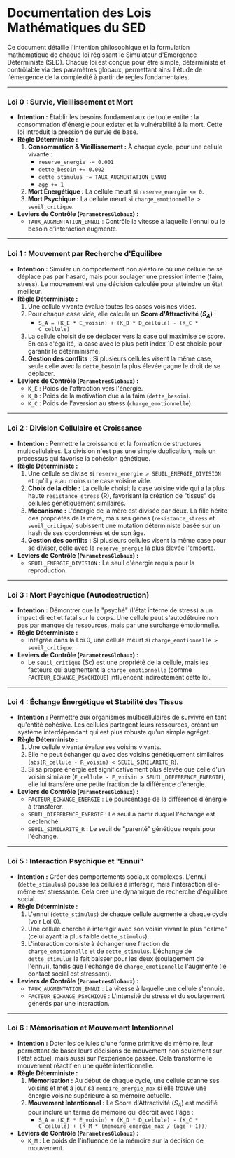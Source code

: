 # Documentation des Lois Mathématiques du SED

Ce document détaille l'intention philosophique et la formulation mathématique de chaque loi régissant le Simulateur d'Émergence Déterministe (SED). Chaque loi est conçue pour être simple, déterministe et contrôlable via des paramètres globaux, permettant ainsi l'étude de l'émergence de la complexité à partir de règles fondamentales.

---

### Loi 0 : Survie, Vieillissement et Mort

*   **Intention :** Établir les besoins fondamentaux de toute entité : la consommation d'énergie pour exister et la vulnérabilité à la mort. Cette loi introduit la pression de survie de base.
*   **Règle Déterministe :**
    1.  **Consommation & Vieillissement :** À chaque cycle, pour une cellule vivante :
        *   `reserve_energie -= 0.001`
        *   `dette_besoin += 0.002`
        *   `dette_stimulus += TAUX_AUGMENTATION_ENNUI`
        *   `age += 1`
    2.  **Mort Énergétique :** La cellule meurt si `reserve_energie <= 0`.
    3.  **Mort Psychique :** La cellule meurt si `charge_emotionnelle > seuil_critique`.
*   **Leviers de Contrôle (`ParametresGlobaux`) :**
    *   `TAUX_AUGMENTATION_ENNUI` : Contrôle la vitesse à laquelle l'ennui ou le besoin d'interaction augmente.

---

### Loi 1 : Mouvement par Recherche d'Équilibre

*   **Intention :** Simuler un comportement non aléatoire où une cellule ne se déplace pas par hasard, mais pour soulager une pression interne (faim, stress). Le mouvement est une décision calculée pour atteindre un état meilleur.
*   **Règle Déterministe :**
    1.  Une cellule vivante évalue toutes les cases voisines vides.
    2.  Pour chaque case vide, elle calcule un **Score d'Attractivité ($S_A$)** :
        *   `S_A = (K_E * E_voisin) + (K_D * D_cellule) - (K_C * C_cellule)`
    3.  La cellule choisit de se déplacer vers la case qui maximise ce score. En cas d'égalité, la case avec le plus petit index 1D est choisie pour garantir le déterminisme.
    4.  **Gestion des conflits :** Si plusieurs cellules visent la même case, seule celle avec la `dette_besoin` la plus élevée gagne le droit de se déplacer.
*   **Leviers de Contrôle (`ParametresGlobaux`) :**
    *   `K_E` : Poids de l'attraction vers l'énergie.
    *   `K_D` : Poids de la motivation due à la faim (`dette_besoin`).
    *   `K_C` : Poids de l'aversion au stress (`charge_emotionnelle`).

---

### Loi 2 : Division Cellulaire et Croissance

*   **Intention :** Permettre la croissance et la formation de structures multicellulaires. La division n'est pas une simple duplication, mais un processus qui favorise la cohésion génétique.
*   **Règle Déterministe :**
    1.  Une cellule se divise si `reserve_energie > SEUIL_ENERGIE_DIVISION` et qu'il y a au moins une case voisine vide.
    2.  **Choix de la cible :** La cellule choisit la case voisine vide qui a la plus haute `resistance_stress` (R), favorisant la création de "tissus" de cellules génétiquement similaires.
    3.  **Mécanisme :** L'énergie de la mère est divisée par deux. La fille hérite des propriétés de la mère, mais ses gènes (`resistance_stress` et `seuil_critique`) subissent une mutation déterministe basée sur un hash de ses coordonnées et de son âge.
    4.  **Gestion des conflits :** Si plusieurs cellules visent la même case pour se diviser, celle avec la `reserve_energie` la plus élevée l'emporte.
*   **Leviers de Contrôle (`ParametresGlobaux`) :**
    *   `SEUIL_ENERGIE_DIVISION` : Le seuil d'énergie requis pour la reproduction.

---

### Loi 3 : Mort Psychique (Autodestruction)

*   **Intention :** Démontrer que la "psyché" (l'état interne de stress) a un impact direct et fatal sur le corps. Une cellule peut s'autodétruire non pas par manque de ressources, mais par une surcharge émotionnelle.
*   **Règle Déterministe :**
    *   Intégrée dans la Loi 0, une cellule meurt si `charge_emotionnelle > seuil_critique`.
*   **Leviers de Contrôle (`ParametresGlobaux`) :**
    *   Le `seuil_critique` (Sc) est une propriété de la cellule, mais les facteurs qui augmentent la `charge_emotionnelle` (comme `FACTEUR_ECHANGE_PSYCHIQUE`) influencent indirectement cette loi.

---

### Loi 4 : Échange Énergétique et Stabilité des Tissus

*   **Intention :** Permettre aux organismes multicellulaires de survivre en tant qu'entité cohésive. Les cellules partagent leurs ressources, créant un système interdépendant qui est plus robuste qu'un simple agrégat.
*   **Règle Déterministe :**
    1.  Une cellule vivante évalue ses voisins vivants.
    2.  Elle ne peut échanger qu'avec des voisins génétiquement similaires (`abs(R_cellule - R_voisin) < SEUIL_SIMILARITE_R`).
    3.  Si sa propre énergie est significativement plus élevée que celle d'un voisin similaire (`E_cellule - E_voisin > SEUIL_DIFFERENCE_ENERGIE`), elle lui transfère une petite fraction de la différence d'énergie.
*   **Leviers de Contrôle (`ParametresGlobaux`) :**
    *   `FACTEUR_ECHANGE_ENERGIE` : Le pourcentage de la différence d'énergie à transférer.
    *   `SEUIL_DIFFERENCE_ENERGIE` : Le seuil à partir duquel l'échange est déclenché.
    *   `SEUIL_SIMILARITE_R` : Le seuil de "parenté" génétique requis pour l'échange.

---

### Loi 5 : Interaction Psychique et "Ennui"

*   **Intention :** Créer des comportements sociaux complexes. L'ennui (`dette_stimulus`) pousse les cellules à interagir, mais l'interaction elle-même est stressante. Cela crée une dynamique de recherche d'équilibre social.
*   **Règle Déterministe :**
    1.  L'ennui (`dette_stimulus`) de chaque cellule augmente à chaque cycle (voir Loi 0).
    2.  Une cellule cherche à interagir avec son voisin vivant le plus "calme" (celui ayant la plus faible `dette_stimulus`).
    3.  L'interaction consiste à échanger une fraction de `charge_emotionnelle` et de `dette_stimulus`. L'échange de `dette_stimulus` la fait baisser pour les deux (soulagement de l'ennui), tandis que l'échange de `charge_emotionnelle` l'augmente (le contact social est stressant).
*   **Leviers de Contrôle (`ParametresGlobaux`) :**
    *   `TAUX_AUGMENTATION_ENNUI` : La vitesse à laquelle une cellule s'ennuie.
    *   `FACTEUR_ECHANGE_PSYCHIQUE` : L'intensité du stress et du soulagement générés par une interaction.

---

### Loi 6 : Mémorisation et Mouvement Intentionnel

*   **Intention :** Doter les cellules d'une forme primitive de mémoire, leur permettant de baser leurs décisions de mouvement non seulement sur l'état actuel, mais aussi sur l'expérience passée. Cela transforme le mouvement réactif en une quête intentionnelle.
*   **Règle Déterministe :**
    1.  **Mémorisation :** Au début de chaque cycle, une cellule scanne ses voisins et met à jour sa `memoire_energie_max` si elle trouve une énergie voisine supérieure à sa mémoire actuelle.
    2.  **Mouvement Intentionnel :** Le Score d'Attractivité ($S_A$) est modifié pour inclure un terme de mémoire qui décroît avec l'âge :
        *   `S_A = (K_E * E_voisin) + (K_D * D_cellule) - (K_C * C_cellule) + (K_M * (memoire_energie_max / (age + 1)))`
*   **Leviers de Contrôle (`ParametresGlobaux`) :**
    *   `K_M` : Le poids de l'influence de la mémoire sur la décision de mouvement.